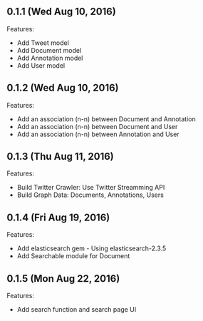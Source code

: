 ## 0.1.1 (Wed Aug 10, 2016)
Features:
  - Add Tweet model
  - Add Document model
  - Add Annotation model
  - Add User model

## 0.1.2 (Wed Aug 10, 2016)
Features:
  - Add an association (n-n) between Document and Annotation
  - Add an association (n-n) between Document and User
  - Add an association (n-n) between Annotation and User

## 0.1.3 (Thu Aug 11, 2016)
Features:
  - Build Twitter Crawler: Use Twitter Streamming API
  - Build Graph Data: Documents, Annotations, Users

## 0.1.4 (Fri Aug 19, 2016)
Features:
  - Add elasticsearch gem - Using elasticsearch-2.3.5
  - Add Searchable module for Document

## 0.1.5 (Mon Aug 22, 2016)
Features:
  - Add search function and search page UI
